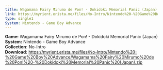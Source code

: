 ```yaml
---
title: Wagamama Fairy Mirumo de Pon! - Dokidoki Memorial Panic (Japan)
link: https://myrient.erista.me/files/No-Intro/Nintendo%20-%20Game%20Boy%20Advance/Wagamama%20Fairy%20Mirumo%20de%20Pon!%20-%20Dokidoki%20Memorial%20Panic%20(Japan).zip
type: single1
System: Nintendo - Game Boy Advance
---
```

<b>Game:</b> Wagamama Fairy Mirumo de Pon! - Dokidoki Memorial Panic (Japan)<br>
<b>System:</b> Nintendo - Game Boy Advance<br>
<b>Collection:</b> No-Intro<br>
<b>Download:</b> https://myrient.erista.me/files/No-Intro/Nintendo%20-%20Game%20Boy%20Advance/Wagamama%20Fairy%20Mirumo%20de%20Pon!%20-%20Dokidoki%20Memorial%20Panic%20(Japan).zip